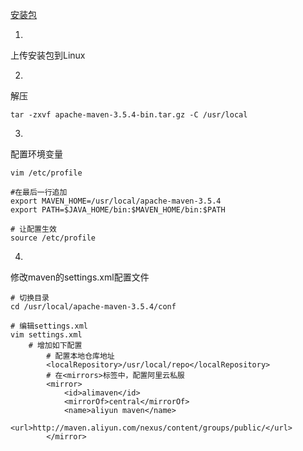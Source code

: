 [安装包](https://wwi.lanzoup.com/iLnro0dyc8fi)

1. 
上传安装包到Linux

2. 
解压
```shell
tar -zxvf apache-maven-3.5.4-bin.tar.gz -C /usr/local
```


3. 
配置环境变量
```shell
vim /etc/profile

#在最后一行追加
export MAVEN_HOME=/usr/local/apache-maven-3.5.4
export PATH=$JAVA_HOME/bin:$MAVEN_HOME/bin:$PATH

# 让配置生效
source /etc/profile
```


4. 
修改maven的settings.xml配置文件
```shell
# 切换目录
cd /usr/local/apache-maven-3.5.4/conf

# 编辑settings.xml
vim settings.xml
	# 增加如下配置
		# 配置本地仓库地址
		<localRepository>/usr/local/repo</localRepository>
		# 在<mirrors>标签中，配置阿里云私服
		<mirror> 
            <id>alimaven</id> 
            <mirrorOf>central</mirrorOf> 
            <name>aliyun maven</name> 
            <url>http://maven.aliyun.com/nexus/content/groups/public/</url>
        </mirror>
```


